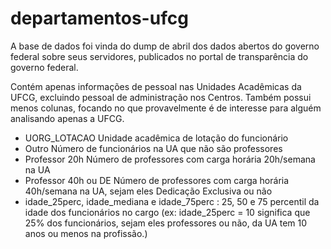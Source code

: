 # departamentos-ufcg

A base de dados foi vinda do dump de abril dos dados abertos do governo federal sobre seus servidores, publicados no portal de transparência do governo federal.

Contém apenas informações de pessoal nas Unidades Acadêmicas da UFCG, excluindo pessoal de administração nos Centros. Também possui menos colunas, focando no que provavelmente é de interesse para alguém analisando apenas a UFCG.
 
* UORG_LOTACAO Unidade acadêmica de lotação do funcionário
* Outro Número de funcionários na UA que não são professores
* Professor 20h Número de professores com carga horária 20h/semana na UA
* Professor 40h ou DE Número de professores com carga horária 40h/semana na UA, sejam eles Dedicação Exclusiva ou não
* idade_25perc, idade_mediana e idade_75perc : 25, 50 e 75 percentil da idade dos funcionários no cargo (ex: idade_25perc = 10 significa que 25% dos funcionários, sejam eles professores ou não, da UA tem 10 anos ou menos na profissão.)

